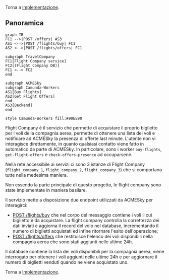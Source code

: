 Torna a [Implementazione](../implementazione.md).

## Panoramica
```mermaid
graph TB
FC1 -->|POST /offers| AS3
AS1 <-->|POST /flights/buy| FC1
AS2 <-->|POST /flights/offers| FC1

subgraph TravelCompany
FC1[Flight Company service]
FC2[(Flight Company DB)]
FC1 <--> FC2
end

subgraph ACMESky
subgraph Camunda-Workers
AS1[Buy Flights]
AS2[Get Flight Offers]
end
AS3[Backend]
end

style Camunda-Workers fill:#90EE90
```

Flight Company è il servizio che permette di acquistare il proprio biglietto per i voli della compagnia aerea, permette di ottenere una lista dei voli e notificare ad ACMESky la presenza di offerte last minute. L'utente non vi interagisce direttamente, in quanto qualsiasi contatto viene fatto in automatico da parte di ACMESky. In particolare, sono i worker `buy-flights`, `get-flight-offers` e `check-offers-presence` ad occuparsene.

Nella rete accessibile ai servizi ci sono 3 istanze di Flight Company (`flight_company_1`, `flight_company_2`, `flight_company_3`) che si comportano tutte nella medesima maniera.

Non essendo la parte principale di questo progetto, le flight company sono state implementate in maniera basilare.

Il servizio mette a disposizione due endpoint utilizzati da ACMESky per interagirci:

- [POST /flights/buy](../serviziweb/flightcompany.md#buyFlights) che nel corpo del messaggio contiene i voli il cui biglietto è da acquistare. La flight company controlla la correttezza dei dati inviati e aggiorna il record del volo nel  database, incrementando il numero di biglietti acquistati ed infine ritornare l'esito dell'operazione;
- [POST /flights/offers](../serviziweb/flightcompany.md#getFlightOffers) che restituisce l'elenco dei voli disponibili nella compagnia aerea che sono stati  aggiunti nelle ultime 24h.

Il database contiene la lista dei voli disponibili per la compagnia aerea, viene interrogato per ottenere i voli aggiunti nelle ultime 24h e per aggiornare il numero di biglietti venduti quando ne viene acquistato uno.

Torna a [Implementazione](../implementazione.md).
